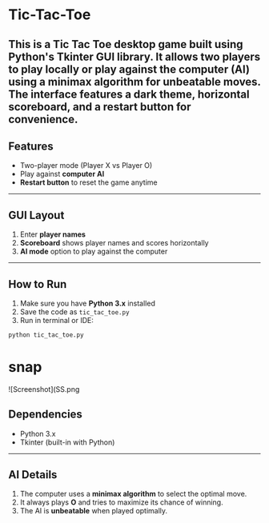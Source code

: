 # Tic-Tac-Toe

This is a **Tic Tac Toe** desktop game built using Python's **Tkinter GUI** library. It allows **two players** to play locally or **play against the computer (AI)** using a **minimax algorithm** for unbeatable moves. The interface features a **dark theme**, **horizontal scoreboard**, and a **restart button** for convenience.
---

## Features

* Two-player mode (Player X vs Player O)
* Play against **computer AI**
* **Restart button** to reset the game anytime

---

## GUI Layout

1. Enter **player names**
2. **Scoreboard** shows player names and scores horizontally
3. **AI mode** option to play against the computer

---

## How to Run

1. Make sure you have **Python 3.x** installed
2. Save the code as `tic_tac_toe.py`
3. Run in terminal or IDE:

```bash
python tic_tac_toe.py
```
# snap
![Screenshot](SS.png


## Dependencies

* Python 3.x
* Tkinter (built-in with Python)

---

## AI Details

1. The computer uses a **minimax algorithm** to select the optimal move.
2. It always plays **O** and tries to maximize its chance of winning.
3. The AI is **unbeatable** when played optimally.

